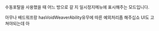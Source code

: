 수동포탈을 사용했을 때 어느 방으로 갈 지 일시정지메뉴에 표시해주는 모드입니다.

아무나 배드워프랑 hasVoidWeaverAbility유무에 따른 예외처리좀 해주십쇼
UI도 고쳐야되는데 아
